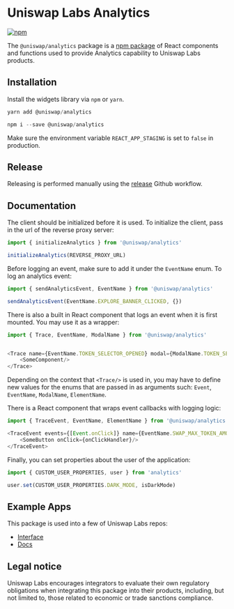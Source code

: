 # Uniswap Labs Analytics
[![npm](https://img.shields.io/npm/v/@uniswap/analytics)](https://www.npmjs.com/package/@uniswap/analytics)

The `@uniswap/analytics` package is a [npm package](https://www.npmjs.com/package/@uniswap/analytics) of React components and functions used to provide Analytics capability to Uniswap Labs products. 

## Installation

Install the widgets library via `npm` or `yarn`.

```js
yarn add @uniswap/analytics
```
```js
npm i --save @uniswap/analytics
```

Make sure the environment variable `REACT_APP_STAGING` is set to `false` in production.

## Release

Releasing is performed manually using the [release](/.github/workflows/release.yaml) Github workflow.


## Documentation


The client should be initialized before it is used. To initialize the client, pass in the url of the reverse proxy server:
```js
import { initializeAnalytics } from '@uniswap/analytics'

initializeAnalytics(REVERSE_PROXY_URL)
```

Before logging an event, make sure to add it under the `EventName` enum. To log an analytics event:
```js
import { sendAnalyticsEvent, EventName } from '@uniswap/analytics'

sendAnalyticsEvent(EventName.EXPLORE_BANNER_CLICKED, {})
```

There is also a built in React component that logs an event when it is first mounted. You may use it as a wrapper:
```js
import { Trace, EventName, ModalName } from '@uniswap/analytics'


<Trace name={EventName.TOKEN_SELECTOR_OPENED} modal={ModalName.TOKEN_SELECTOR}>
    <SomeComponent/>
</Trace>
```
Depending on the context that `<Trace/>` is used in, you may have to define new values for the enums that are passed in as arguments such: `Event`, `EventName`, `ModalName`, `ElementName`.

There is a React component that wraps event callbacks with logging logic:
```js
import { TraceEvent, EventName, ElementName } from '@uniswap/analytics'

<TraceEvent events={[Event.onClick]} name={EventName.SWAP_MAX_TOKEN_AMOUNT_SELECTED} element={ElementName.MAX_TOKEN_AMOUNT_BUTTON}>
    <SomeButton onClick={onClickHandler}/>
</TraceEvent>
``` 

Finally, you can set properties about the user of the application:
```js
import { CUSTOM_USER_PROPERTIES, user } from 'analytics'

user.set(CUSTOM_USER_PROPERTIES.DARK_MODE, isDarkMode)
```

## Example Apps

This package is used into a few of Uniswap Labs repos:

- [Interface](https://github.com/Uniswap/widgets-demo/tree/nextjs)
- [Docs](https://github.com/Uniswap/docs)




## Legal notice

Uniswap Labs encourages integrators to evaluate their own regulatory obligations when integrating this package into their products, including, but not limited to, those related to economic or trade sanctions compliance.


